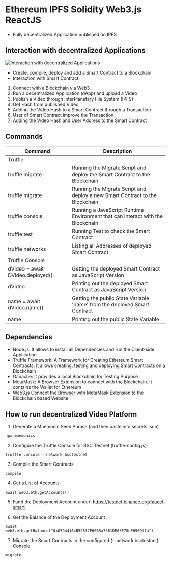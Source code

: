 # Ethereum IPFS Solidity Web3.js ReactJS

* Fully decentralized Application published on IPFS

## Interaction with decentralized Applications

![Interaction with decentralized Applications](https://user-images.githubusercontent.com/29623199/151659198-4e2ca988-3b26-4874-95b8-333db435cb74.png)

* Create, compile, deploy and add a Smart Contract to a Blockchain
* Interaction with Smart Contract:

1) Connect with a Blockchain via Web3
1) Run a decentralized Application (dApp) and upload a Video
1) Publish a Video through InterPlanetary File System (IPFS)
1) Get Hash from published Video
1) Adding the Video Hash to a Smart Contract through a Transaction
1) User of Smart Contract improve the Transaction
1) Adding the Video Hash and User Address to the Smart Contract

## Commands

| Command | Description |
| --- | --- |
| Truffle | |
| truffle migrate | Running the Migrate Script and deploy the Smart Contract to the Blockchain |
| truffle migrate | Running the Migrate Script and deploy a new Smart Contract to the Blockchain |
| truffle console | Running a JavaScript Runtime Environment that can interact with the Blockchain |
| truffle test | Running Test to check the Smart Contract |
| truffle networks | Listing all Addresses of deployed Smart Contract |
| Truffle Console | |
| dVideo = await DVideo.deployed() | Getting the deployed Smart Contract as JavaScript Version |
| dVideo | Printing out the deployed Smart Contract as JavaScript Version |
| name = await dVideo.name() | Getting the public State Variable 'name' from the deployed Smart Contract |
| name | Printing out the public State Variable |

## Dependencies

* Node.js: It allows to install all Dependencies and run the Client-side Application
* Truffle Framework: A Framework for Creating Ethereum Smart Contracts. It allows creating, testing and deploying Smart Contracts on a Blockchain
* Ganache: It provides a local Blockchain for Testing Purpose
* MetaMask: A Browser Extension to connect with the Blockchain. It contains the Wallet for Ethereum
* Web3.js Connect the Browser with MetaMask Extension to the Blockchain based Website

## How to run decentralized Video Platform

1) Generate a Mnemonic Seed Phrase (and then paste into secrets.json)

```shell
npx mnemonics
```

2) Configure the Truffle Console for BSC Testnet (truffle-config.js)

```shell
truffle console --network bsctestnet
```

3) Compile the Smart Contracts

```shell
compile
```

4) Get a List of Accounts

```shell
await web3.eth.getAccounts()
```

5) Fund the Deployment Account under: https://testnet.binance.org/faucet-smart

6) Get the Balance of the Deployment Account

```shell
await web3.eth.getBalance("0x079441AcB5253CF6065a7361DE63E70bE6909f7a")
```

7) Migrate the Smart Contracts in the configured (--network bsctestnet) Console

```shell
migrate
```
